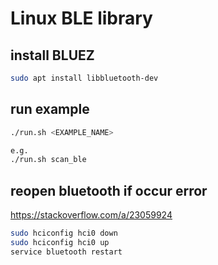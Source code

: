 # Linux BLE library

## install BLUEZ

```bash
sudo apt install libbluetooth-dev
```

## run example

```bash
./run.sh <EXAMPLE_NAME>

e.g.
./run.sh scan_ble
```

## reopen bluetooth if occur error

https://stackoverflow.com/a/23059924

```bash
sudo hciconfig hci0 down
sudo hciconfig hci0 up
service bluetooth restart
```
